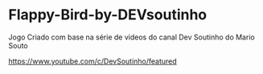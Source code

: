 # Flappy-Bird-by-DEVsoutinho

Jogo Criado com base na série de videos do canal Dev Soutinho do Mario Souto

https://www.youtube.com/c/DevSoutinho/featured
